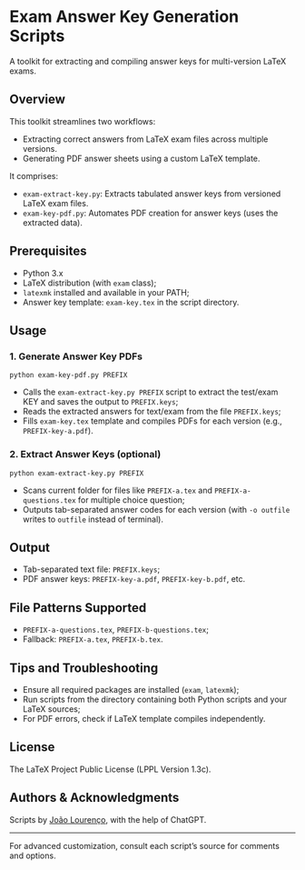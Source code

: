 # Exam Answer Key Generation Scripts

A toolkit for extracting and compiling answer keys for multi-version LaTeX exams.

## Overview

This toolkit streamlines two workflows:
- Extracting correct answers from LaTeX exam files across multiple versions.
- Generating PDF answer sheets using a custom LaTeX template.

It comprises:
- `exam-extract-key.py`: Extracts tabulated answer keys from versioned LaTeX exam files.
- `exam-key-pdf.py`: Automates PDF creation for answer keys (uses the extracted data).

## Prerequisites

- Python 3.x
- LaTeX distribution (with `exam` class);
- `latexmk` installed and available in your PATH;
- Answer key template: `exam-key.tex` in the script directory.


## Usage

### 1. Generate Answer Key PDFs

`python exam-key-pdf.py PREFIX`

- Calls the `exam-extract-key.py PREFIX` script to extract the test/exam KEY and saves the output to `PREFIX.keys`;
- Reads the extracted answers for text/exam from the file `PREFIX.keys`;
- Fills `exam-key.tex` template and compiles PDFs for each version (e.g., `PREFIX-key-a.pdf`).

### 2. Extract Answer Keys (optional)

`python exam-extract-key.py PREFIX`

- Scans current folder for files like `PREFIX-a.tex` and `PREFIX-a-questions.tex` for multiple choice question;
- Outputs tab-separated answer codes for each version (with `-o outfile` writes to `outfile` instead of terminal).


## Output

- Tab-separated text file: `PREFIX.keys`;
- PDF answer keys: `PREFIX-key-a.pdf`, `PREFIX-key-b.pdf`, etc.


## File Patterns Supported

- `PREFIX-a-questions.tex`, `PREFIX-b-questions.tex`;
- Fallback: `PREFIX-a.tex`, `PREFIX-b.tex`.


## Tips and Troubleshooting

- Ensure all required packages are installed (`exam`, `latexmk`);
- Run scripts from the directory containing both Python scripts and your LaTeX sources;
- For PDF errors, check if LaTeX template compiles independently.

## License

The LaTeX Project Public License (LPPL Version 1.3c).

## Authors & Acknowledgments

Scripts by [João Lourenço](https://docentes.fct.unl.pt/joao-lourenco), with the help of ChatGPT.

---

For advanced customization, consult each script’s source for comments and options.
